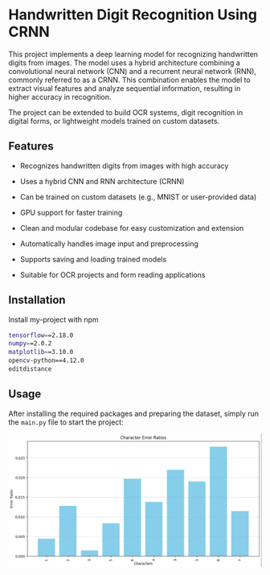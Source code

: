 
# Handwritten Digit Recognition Using CRNN



This project implements a deep learning model for recognizing handwritten digits from images.
The model uses a hybrid architecture combining a convolutional neural network (CNN) and a recurrent neural network (RNN), commonly referred to as a CRNN.
This combination enables the model to extract visual features and analyze sequential information, resulting in higher accuracy in recognition.

The project can be extended to build OCR systems, digit recognition in digital forms, or lightweight models trained on custom datasets.



## Features

- Recognizes handwritten digits from images with high accuracy

- Uses a hybrid CNN and RNN architecture (CRNN)

- Can be trained on custom datasets (e.g., MNIST or user-provided data)

- GPU support for faster training

- Clean and modular codebase for easy customization and extension

- Automatically handles image input and preprocessing

- Supports saving and loading trained models

- Suitable for OCR projects and form reading applications


## Installation

Install my-project with npm

```bash
tensorflow==2.18.0
numpy==2.0.2
matplotlib==3.10.0
opencv-python==4.12.0
editdistance

```
    
## Usage


After installing the required packages and preparing the dataset, simply run the `main.py` file to start the project:



![](./samples/sample1.png)
